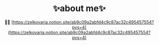 <div align=center>

  # ✨about me✨<br/>
  🙇‍♀️ [https://zelkovaria.notion.site/ab9c09a2abfd4c9c87ac32c495457554?pvs=4](https://zelkovaria.notion.site/ab9c09a2abfd4c9c87ac32c495457554?pvs=4) <br/>

</div>
